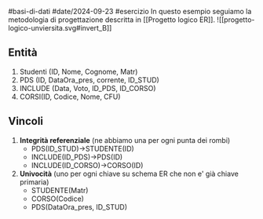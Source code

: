 #basi-di-dati #date/2024-09-23 #esercizio
In questo esempio seguiamo la metodologia di progettazione descritta in [[Progetto logico ER]].
![[progetto-logico-unviersita.svg#invert_B]]
## Entità
1. Studenti (ID, Nome, Cognome, Matr)
2. PDS (ID, DataOra_pres, corrente, ID_STUD)
3. INCLUDE (Data, Voto, ID_PDS, ID_CORSO)
4. CORSI(ID, Codice, Nome, CFU)
## Vincoli
1. **Integrità referenziale** (ne abbiamo una per ogni punta dei rombi)
	* PDS(ID_STUD)$\longrightarrow$STUDENTE(ID)
	* INCLUDE(ID_PDS)$\longrightarrow$PDS(ID)
	* INCLUDE(ID_CORSO)$\longrightarrow$CORSO(ID)
2. **Univocità** (uno per ogni chiave su schema ER che non e' già chiave primaria)
	* STUDENTE(Matr)
	* CORSO(Codice)
	* PDS(DataOra_pres, ID_STUD)